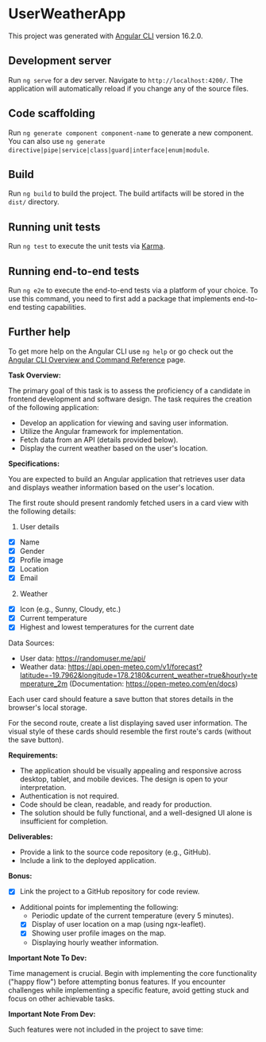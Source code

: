 # UserWeatherApp

This project was generated with [Angular CLI](https://github.com/angular/angular-cli) version 16.2.0.

## Development server

Run `ng serve` for a dev server. Navigate to `http://localhost:4200/`. The application will automatically reload if you change any of the source files.

## Code scaffolding

Run `ng generate component component-name` to generate a new component. You can also use `ng generate directive|pipe|service|class|guard|interface|enum|module`.

## Build

Run `ng build` to build the project. The build artifacts will be stored in the `dist/` directory.

## Running unit tests

Run `ng test` to execute the unit tests via [Karma](https://karma-runner.github.io).

## Running end-to-end tests

Run `ng e2e` to execute the end-to-end tests via a platform of your choice. To use this command, you need to first add a package that implements end-to-end testing capabilities.

## Further help

To get more help on the Angular CLI use `ng help` or go check out the [Angular CLI Overview and Command Reference](https://angular.io/cli) page.

**Task Overview:**

The primary goal of this task is to assess the proficiency of a candidate in frontend development and software design. The task requires the creation of the following application:

- Develop an application for viewing and saving user information.
- Utilize the Angular framework for implementation.
- Fetch data from an API (details provided below).
- Display the current weather based on the user's location.

**Specifications:**

You are expected to build an Angular application that retrieves user data and displays weather information based on the user's location.

The first route should present randomly fetched users in a card view with the following details:

1. User details

- [x] Name
- [x] Gender
- [x] Profile image
- [x] Location
- [x] Email

2. Weather

- [x] Icon (e.g., Sunny, Cloudy, etc.)
- [x] Current temperature
- [x] Highest and lowest temperatures for the current date

Data Sources:

- User data: https://randomuser.me/api/
- Weather data: https://api.open-meteo.com/v1/forecast?latitude=-19.7962&longitude=178.2180&current_weather=true&hourly=temperature_2m (Documentation: https://open-meteo.com/en/docs)

Each user card should feature a save button that stores details in the browser's local storage.

For the second route, create a list displaying saved user information. The visual style of these cards should resemble the first route's cards (without the save button).

**Requirements:**

- The application should be visually appealing and responsive across desktop, tablet, and mobile devices. The design is open to your interpretation.
- Authentication is not required.
- Code should be clean, readable, and ready for production.
- The solution should be fully functional, and a well-designed UI alone is insufficient for completion.

**Deliverables:**

- Provide a link to the source code repository (e.g., GitHub).
- Include a link to the deployed application.

**Bonus:**

- [x] Link the project to a GitHub repository for code review.
- Additional points for implementing the following:
  - Periodic update of the current temperature (every 5 minutes).
  - [x] Display of user location on a map (using ngx-leaflet).
  - [x] Showing user profile images on the map.
  - Displaying hourly weather information.

**Important Note To Dev:**

Time management is crucial. Begin with implementing the core functionality ("happy flow") before attempting bonus features. If you encounter challenges while implementing a specific feature, avoid getting stuck and focus on other achievable tasks.

**Important Note From Dev:**

Such features were not included in the project to save time:
